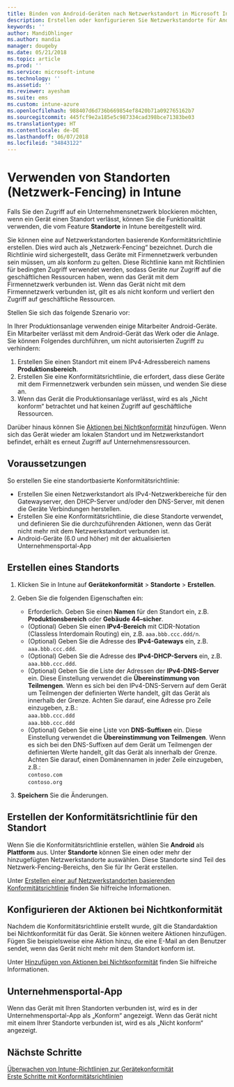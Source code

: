 ```yaml
---
title: Binden von Android-Geräten nach Netzwerkstandort in Microsoft Intune (Azure) | Microsoft-Dokumentation
description: Erstellen oder konfigurieren Sie Netzwerkstandorte für Android-Geräte in Microsoft Intune. Sie können Geräte aufgrund des Netzwerkstandorts als „Nicht konform“ markieren. Wenn das Gerät den Netzwerkstandort verlässt, können Sie den Zugriff auf die Unternehmensressourcen blockieren.
keywords: ''
author: MandiOhlinger
ms.author: mandia
manager: dougeby
ms.date: 05/21/2018
ms.topic: article
ms.prod: ''
ms.service: microsoft-intune
ms.technology: ''
ms.assetid: ''
ms.reviewer: ayesham
ms.suite: ems
ms.custom: intune-azure
ms.openlocfilehash: 988407d6d736b669854ef8420b71a092765162b7
ms.sourcegitcommit: 445fcf9e2a185e5c987334cad398bce71383be03
ms.translationtype: HT
ms.contentlocale: de-DE
ms.lasthandoff: 06/07/2018
ms.locfileid: "34843122"
---
```

# <a name="use-locations-network-fence-in-intune"></a>Verwenden von Standorten (Netzwerk-Fencing) in Intune

Falls Sie den Zugriff auf ein Unternehmensnetzwerk blockieren möchten, wenn ein Gerät einen Standort verlässt, können Sie die Funktionalität verwenden, die vom Feature **Standorte** in Intune bereitgestellt wird. 

Sie können eine auf Netzwerkstandorten basierende Konformitätsrichtlinie erstellen. Dies wird auch als „Netzwerk-Fencing“ bezeichnet. Durch die Richtlinie wird sichergestellt, dass Geräte mit Firmennetzwerk verbunden sein müssen, um als konform zu gelten. Diese Richtlinie kann mit Richtlinien für bedingten Zugriff verwendet werden, sodass Geräte *nur* Zugriff auf die geschäftlichen Ressourcen haben, wenn das Gerät mit dem Firmennetzwerk verbunden ist. Wenn das Gerät nicht mit dem Firmennetzwerk verbunden ist, gilt es als nicht konform und verliert den Zugriff auf geschäftliche Ressourcen.

Stellen Sie sich das folgende Szenario vor:

In Ihrer Produktionsanlage verwenden einige Mitarbeiter Android-Geräte. Ein Mitarbeiter verlässt mit dem Android-Gerät das Werk oder die Anlage. Sie können Folgendes durchführen, um nicht autorisierten Zugriff zu verhindern:

1. Erstellen Sie einen Standort mit einem IPv4-Adressbereich namens **Produktionsbereich**.
2. Erstellen Sie eine Konformitätsrichtlinie, die erfordert, dass diese Geräte mit dem Firmennetzwerk verbunden sein müssen, und wenden Sie diese an.
3. Wenn das Gerät die Produktionsanlage verlässt, wird es als „Nicht konform“ betrachtet und hat keinen Zugriff auf geschäftliche Ressourcen.

Darüber hinaus können Sie [Aktionen bei Nichtkonformität](#configure-the-actions-for-noncompliance) hinzufügen. Wenn sich das Gerät wieder am lokalen Standort und im Netzwerkstandort befindet, erhält es erneut Zugriff auf Unternehmensressourcen.

## <a name="prerequisites"></a>Voraussetzungen

So erstellen Sie eine standortbasierte Konformitätsrichtlinie:

- Erstellen Sie einen Netzwerkstandort als IPv4-Netzwerkbereiche für den Gatewayserver, den DHCP-Server und/oder den DNS-Server, mit denen die Geräte Verbindungen herstellen.
- Erstellen Sie eine Konformitätsrichtlinie, die diese Standorte verwendet, und definieren Sie die durchzuführenden Aktionen, wenn das Gerät nicht mehr mit dem Netzwerkstandort verbunden ist.
- Android-Geräte (6.0 und höher) mit der aktualisierten Unternehmensportal-App

## <a name="create-a-location"></a>Erstellen eines Standorts

1. Klicken Sie in Intune auf **Gerätekonformität** > **Standorte** > **Erstellen**.

2. Geben Sie die folgenden Eigenschaften ein:  

   - Erforderlich. Geben Sie einen **Namen** für den Standort ein, z.B. **Produktionsbereich** oder **Gebäude 44–sicher**.
   - (Optional) Geben Sie einen **IPv4-Bereich** mit CIDR-Notation (Classless Interdomain Routing) ein, z.B. `aaa.bbb.ccc.ddd/n`.
   - (Optional) Geben Sie die Adresse des **IPv4-Gateways** ein, z.B. `aaa.bbb.ccc.ddd`.
   - (Optional) Geben Sie die Adresse des **IPv4-DHCP-Servers** ein, z.B. `aaa.bbb.ccc.ddd`.
   - (Optional) Geben Sie die Liste der Adressen der **IPv4-DNS-Server** ein. Diese Einstellung verwendet die **Übereinstimmung von Teilmengen**. Wenn es sich bei den IPv4-DNS-Servern auf dem Gerät um Teilmengen der definierten Werte handelt, gilt das Gerät als innerhalb der Grenze. Achten Sie darauf, eine Adresse pro Zeile einzugeben, z.B.:  
     `aaa.bbb.ccc.ddd`  
     `aaa.bbb.ccc.ddd`
   - (Optional) Geben Sie eine Liste von **DNS-Suffixen** ein. Diese Einstellung verwendet die **Übereinstimmung von Teilmengen**. Wenn es sich bei den DNS-Suffixen auf dem Gerät um Teilmengen der definierten Werte handelt, gilt das Gerät als innerhalb der Grenze. Achten Sie darauf, einen Domänennamen in jeder Zeile einzugeben, z.B.:  
     `contoso.com`  
     `contoso.org`

3. **Speichern** Sie die Änderungen.

## <a name="create-the-location-compliance-policy"></a>Erstellen der Konformitätsrichtlinie für den Standort

Wenn Sie die Konformitätsrichtlinie erstellen, wählen Sie **Android** als **Plattform** aus. Unter **Standorte** können Sie einen oder mehr der hinzugefügten Netzwerkstandorte auswählen. Diese Standorte sind Teil des Netzwerk-Fencing-Bereichs, den Sie für Ihr Gerät erstellen.

Unter [Erstellen einer auf Netzwerkstandorten basierenden Konformitätsrichtlinie](compliance-policy-create-android.md#locations) finden Sie hilfreiche Informationen.

## <a name="configure-the-actions-for-noncompliance"></a>Konfigurieren der Aktionen bei Nichtkonformität

Nachdem die Konformitätsrichtlinie erstellt wurde, gilt die Standardaktion bei Nichtkonformität für das Gerät. Sie können weitere Aktionen hinzufügen. Fügen Sie beispielsweise eine Aktion hinzu, die eine E-Mail an den Benutzer sendet, wenn das Gerät nicht mehr mit dem Standort konform ist.

Unter [Hinzufügen von Aktionen bei Nichtkonformität](actions-for-noncompliance.md) finden Sie hilfreiche Informationen.

## <a name="company-portal-app"></a>Unternehmensportal-App

Wenn das Gerät mit Ihren Standorten verbunden ist, wird es in der Unternehmensportal-App als „Konform“ angezeigt. Wenn das Gerät nicht mit einem Ihrer Standorte verbunden ist, wird es als „Nicht konform“ angezeigt.

## <a name="next-steps"></a>Nächste Schritte
[Überwachen von Intune-Richtlinien zur Gerätekonformität](compliance-policy-monitor.md)  
[Erste Schritte mit Konformitätsrichtlinien](device-compliance-get-started.md)
